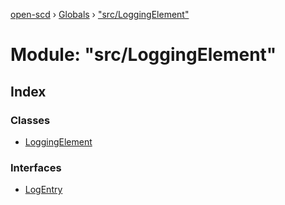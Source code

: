 [open-scd](../README.md) › [Globals](../globals.md) › ["src/LoggingElement"](_src_loggingelement_.md)

# Module: "src/LoggingElement"

## Index

### Classes

* [LoggingElement](../classes/_src_loggingelement_.loggingelement.md)

### Interfaces

* [LogEntry](../interfaces/_src_loggingelement_.logentry.md)
